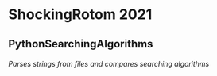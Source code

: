 # ShockingRotom 2021
## PythonSearchingAlgorithms
###### Parses strings from files and compares searching algorithms
